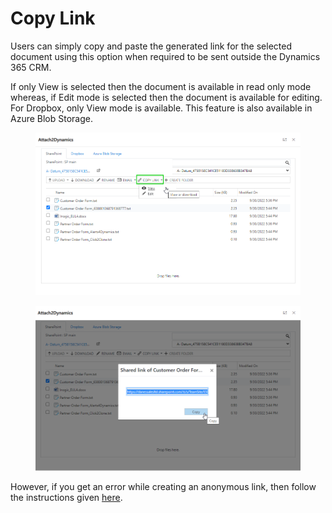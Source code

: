 # Copy Link

Users can simply copy and paste the generated link for the selected document using this option when required to be sent outside the Dynamics 365 CRM.

If only View is selected then the document is available in read only mode whereas, if Edit mode is selected then the document is available for editing. For Dropbox, only View mode is available. This feature is also available in Azure Blob Storage.

<figure><img src="../../.gitbook/assets/Get a read only- slide 16.png" alt=""><figcaption></figcaption></figure>

<figure><img src="../../.gitbook/assets/Get a read only- slide 16- image 2.png" alt=""><figcaption></figcaption></figure>

However, if you get an error while creating an anonymous link, then follow the instructions given [here](https://docs.inogic.com/attach2dynamics/prerequisites/untitled).

####
